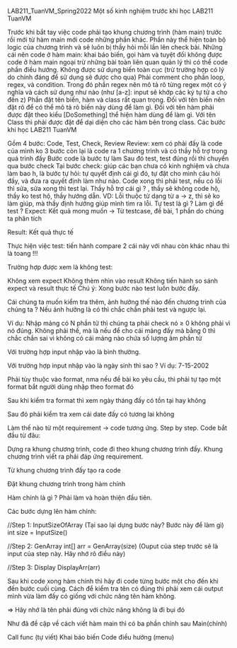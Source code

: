 LAB211_TuanVM_Spring2022
Một số kinh nghiệm trước khi học LAB211 TuanVM

Trước khi bắt tay việc code phải tạo khung chương trình (hàm main) trước rồi mới từ hàm main mới code những phần khác. Phần này thể hiện toàn bộ logic của chương trình và sẽ luôn bị thầy hỏi mỗi lần lên check bài.
Những cái nên code ở hàm main: khai báo biến, gọi hàm và tuyệt đối không được code ở hàm main ngoại trừ những bài toàn liên quan quản lý thì có thể code phần điều hướng.
Không được sử dụng biến toàn cục (trừ trường hợp có lý do chính đáng để sử dụng sẽ được cho qua)
Phải comment cho phần loop, regex, và condition. Trong đó phần regex nên mô tả rõ từng regex một có ý nghĩa và cách sử dụng như nào (như [a-z]: input sẽ khớp các ký tự từ a cho đến z)
Phần đặt tên biến, hàm và class rất quan trọng. Đối với tên biến nên đặt rõ để có thể mô tả rõ biến này dùng để làm gì. Đối với tên hàm phải được đặt theo kiểu [DoSomething] thể hiện hàm dùng để làm gì. Với tên Class thì phải được đặt để dại diện cho các hàm bên trong class.
Các bước khi học LAB211 TuanVM

Gồm 4 bước: Code, Test, Check, Review
Review: xem có phải đấy là code của mình ko
3 bước còn lại là code ra 1 chương trình và có thầy hỗ trợ trong quá trình đấy
Bước code là bước tự làm
Sau đó test, test đúng rồi thì chuyển qua bước check
Tại bước check: giúp các bạn chưa có kinh nghiệm và chưa làm bao h, là bước tự hỏi: tự quyết định cái gì đó, tự đặt cho mình câu hỏi đấy, và đưa ra quyết định làm như nào.
Code xong thì phải test, nếu có lỗi thì sửa, sửa xong thì test lại. Thầy hỗ trợ cái gì ? , thầy sẽ không code hộ, thầy ko test hộ, thầy hướng dẫn. VD: Lỗi thuộc từ dạng từ a → z, thì sẽ ko làm giúp, mà thầy định hướng giúp mình tìm ra lỗi.
Tự test là gì ? Làm gì để test ?
Expect: Kết quả mong muốn → Từ testcase, đề bài, 1 phần do chúng ta phân tích

Result: Kết quả thực tế

Thực hiện việc test: tiến hành compare 2 cái này với nhau còn khác nhau thì là toang !!!

Trường hợp được xem là không test:

Không xem expect
Không thèm nhìn vào result
Không tiến hành so sánh expect và result thực tế
Chú ý: Xong bước nào test luôn bước đấy.

Cái chúng ta muốn kiểm tra thêm, ảnh hưởng thế nào đến chương trình của chúng ta ?
Nếu ảnh hưởng là có thì chắc chắn phải test và ngược lại.

Ví dụ: Nhập mảng có N phần tử thì chúng ta phải check nó ≥ 0 không phải vì nó đúng. Không phải thế, mà là nếu để cho cái mảng đấy mà bằng 0 thì chắc chắn sai vì không có cái mảng nào chứa số lượng âm phần tử

Với trường hợp input nhập vào là bình thường.

Với trường hợp input nhập vào là ngày sinh thì sao ?
Ví dụ: 7-15-2002

Phải tùy thuộc vào format, nma nếu đề bài ko yêu cầu, thì phải tự tạo một format bắt người dùng nhập theo format đó

Sau khi kiểm tra format thì xem ngày tháng đấy có tồn tại hay không

Sau đó phải kiểm tra xem cái date đấy có tương lai không

Làm thế nào từ một requirement → code tương ứng. Step by step.
Code bắt đầu từ đâu:

Dựng ra khung chương trình, code đi theo khung chương trình đấy. Khung chương trình viết ra phải đáp ứng requirement.

Từ khung chương trình đấy tạo ra code

Đặt khung chương trình trong hàm chính

Hàm chính là gì ?
Phải làm và hoàn thiện đầu tiên.

Các bước dựng lên hàm chính:

//Step 1: InputSizeOfArray (Tại sao lại dựng bước này? Bước này để làm gì) int size = InputSize()

//Step 2: GenArray int[] arr = GenArray(size) (Ouput của step trước sẽ là input của step này. Hãy nhớ rõ điều này)

//Step 3: Display DisplayArr(arr)

Sau khi code xong hàm chính thì hãy đi code từng bước một cho đến khi đến bước cuối cùng. Cách để kiểm tra tên có đúng thì phải xem cái output mình vừa làm đấy có giống với chức năng tên hàm không.

=> Hãy nhớ là tên phải đúng với chức năng không là đi bụi đó

Như đã đề cập về cách viết hàm main thì có ba phần chính sau Main(chính)

Call func (tự viết)
Khai báo biến
Code điều hướng (menu)

